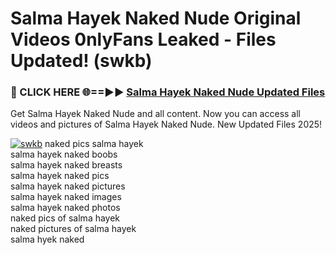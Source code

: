 # Salma Hayek Naked Nude Original Videos 0nlyFans Leaked - Files Updated! (swkb)

<h3>🔴 CLICK HERE 🌐==►► <a href="https://tinyurl.com/yckcrads" rel="nofollow">Salma Hayek Naked Nude Updated Files</a></h3>

Get Salma Hayek Naked Nude and all content. Now you can access all videos and pictures of Salma Hayek Naked Nude. New Updated Files 2025!

[![swkb](https://i.imgur.com/hpKpOFt.gif)](https://tinyurl.com/yckcrads)
naked pics salma hayek<br>
salma hayek naked boobs<br>
salma hayek naked breasts<br>
salma hayek naked pics<br>
salma hayek naked pictures<br>
salma hayek naked images<br>
salma hayek naked photos<br>
naked pics of salma hayek<br>
naked pictures of salma hayek<br>
salma hyek naked
